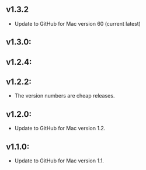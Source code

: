 ## v1.3.2

* Update to GitHub for Mac version 60 (current latest)

## v1.3.0:
## v1.2.4:
## v1.2.2:

* The version numbers are cheap releases.

## v1.2.0:

* Update to GitHub for Mac version 1.2.

## v1.1.0:

* Update to GitHub for Mac version 1.1.
